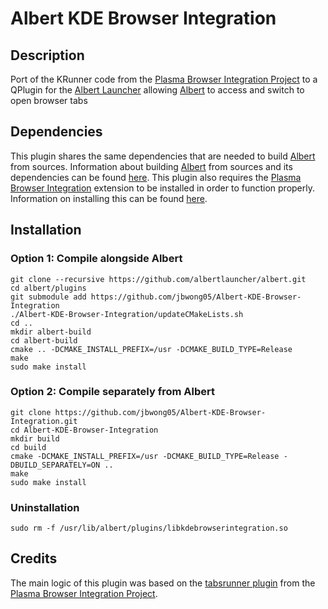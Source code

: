# Albert KDE Browser Integration

## Description
Port of the KRunner code from the [Plasma Browser Integration Project](https://invent.kde.org/plasma/plasma-browser-integration) to a QPlugin for the [Albert Launcher](https://albertlauncher.github.io/) allowing [Albert](https://albertlauncher.github.io/) to access and switch to open browser tabs

## Dependencies
This plugin shares the same dependencies that are needed to build [Albert](https://albertlauncher.github.io/) from sources. Information about building [Albert](https://albertlauncher.github.io/) from sources and its dependencies can be found [here](https://albertlauncher.github.io/docs/installing/). This plugin also requires the [Plasma Browser Integration](https://community.kde.org/Plasma/Browser_Integration) extension to be installed in order to function properly. Information on installing this can be found [here](https://community.kde.org/Plasma/Browser_Integration).

## Installation

### Option 1: Compile alongside Albert
```
git clone --recursive https://github.com/albertlauncher/albert.git
cd albert/plugins
git submodule add https://github.com/jbwong05/Albert-KDE-Browser-Integration
./Albert-KDE-Browser-Integration/updateCMakeLists.sh
cd ..
mkdir albert-build
cd albert-build
cmake .. -DCMAKE_INSTALL_PREFIX=/usr -DCMAKE_BUILD_TYPE=Release
make
sudo make install
```

### Option 2: Compile separately from Albert
```
git clone https://github.com/jbwong05/Albert-KDE-Browser-Integration.git
cd Albert-KDE-Browser-Integration
mkdir build
cd build
cmake -DCMAKE_INSTALL_PREFIX=/usr -DCMAKE_BUILD_TYPE=Release -DBUILD_SEPARATELY=ON ..
make
sudo make install
```

### Uninstallation
```
sudo rm -f /usr/lib/albert/plugins/libkdebrowserintegration.so
```

## Credits
The main logic of this plugin was based on the [tabsrunner plugin](https://invent.kde.org/plasma/plasma-browser-integration/-/tree/master/tabsrunner) from the [Plasma Browser Integration Project](https://invent.kde.org/plasma/plasma-browser-integration).
